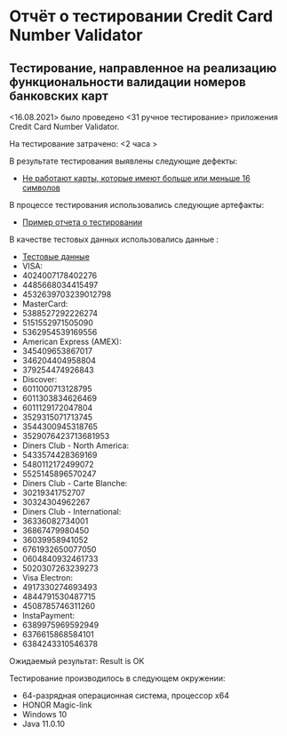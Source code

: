 # Отчёт о тестировании Credit Card Number Validator

## Тестирование, направленное на реализацию функциональности валидации номеров банковских карт

<16.08.2021> было проведено <31 ручное тестирование> приложения Credit Card Number Validator.

На тестирование затрачено: <2 часа >

В результате тестирования выявлены следующие дефекты:
 * [Не работают карты, которые имеют больше или меньше 16 символов ](https://github.com/AnastasiaRush/credit-card/issues/1)


В процессе тестирования использовались следующие артефакты:
* [Пример отчета о тестировании ](https://github.com/netology-code/javaqa-homeworks/blob/master/intro/report.md)


В качестве тестовых данных использовались данные :
* [Тестовые данные ](https://www.freeformatter.com/credit-card-number-generator-validator.html)
* VISA:
* 4024007178402276
* 4485668034415497
* 4532639703239012798
* MasterCard:
* 5388527292226274
* 5151552971505090
* 5362954539169556
* American Express (AMEX):
* 345409653867017
* 346204404958804
* 379254474926843
* Discover:
* 6011000713128795
* 6011303834626469
* 6011129172047804
* 3529315071713745
* 3544300945318765
* 3529076423713681953
* Diners Club - North America:
* 5433574428369169
* 5480112172499072
* 5525145896570247
* Diners Club - Carte Blanche:
* 30219341752707
* 30324304962267
* Diners Club - International:
* 36336082734001
* 36867479980450
* 36039958941052
* 6761932650077050
* 0604840932461733
* 5020307263239273
* Visa Electron:
* 4917330274693493
* 4844791530487715
* 4508785746311260
* InstaPayment:
* 6389975969592949
* 6376615868584101
* 6384243310546378

Ожидаемый результат: Result is OK

Тестирование производилось в следующем окружении:
* 64-разрядная операционная система, процессор x64
* HONOR Magic-link
* Windows 10
* Java 11.0.10